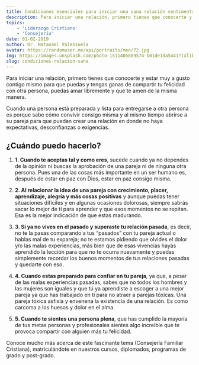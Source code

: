```yaml
---
title: Condiciones esenciales para iniciar una sana relación sentimental. 
description: Para iniciar una relación, primero tienes que conocerte y estar muy a gusto contigo mismo para que puedas y tengas ganas de compartir tu felicidad con otra persona, puedas amar libremente y que te amen de la misma manera.
topics: 
    - 'Liderazgo Cristiano'
    - 'Consejería'
date: 01-02-2019
author: Dr. Natanael Valenzuela
avatar: https://randomuser.me/api/portraits/men/72.jpg
img: https://images.unsplash.com/photo-1511405889574-b01de1da5441?ixlib=rb-1.2.1&ixid=MnwxMjA3fDB8MHxwaG90by1wYWdlfHx8fGVufDB8fHx8&auto=format&fit=crop&w=1170&q=80
slug: condiciones-relacion-sana
---
```


Para iniciar una relación, primero tienes que conocerte y estar muy a gusto contigo mismo para que puedas y tengas ganas de compartir tu felicidad con otra persona, puedas amar libremente y que te amen de la misma manera.

Cuando una persona está preparada y lista para entregarse a otra persona es porque sabe cómo convivir consigo misma y al mismo tiempo abrirse a su pareja para que puedan crear una relación en donde no haya expectativas, desconfianzas o exigencias.

## ¿Cuándo puedo hacerlo?

1. **1. Cuando te aceptas tal y como eres**, sucede cuando ya no dependes de la opinión ni buscas la aprobación de una pareja ni de ninguna otra persona. Pues una de las cosas más importante en un ser humano es, después de estar en paz con Dios, estar en paz consigo misma. 

2. **2. Al relacionar la idea de una pareja con crecimiento, placer, aprendizaje, alegría y más cosas positivas** y aunque puedas tener situaciones difíciles y en algunas ocasiones dolorosas, siempre sabrás sacar lo mejor de ti para aprender y que esos momentos no se repitan. Esa es la mejor indicación de que estas madurando. 

3. **3. Si ya no vives en el pasado y superaste tu relación pasada**, es decir, no te la pasas comparando a tus “pasados” con tu pareja actual o hablas mal de tu expareja; no te estamos pidiendo que olvides el dolor y/o las malas experiencias, más bien que de esas vivencias hayas aprendido la lección para que no te ocurra nuevamente y puedas simplemente recordar los buenos momentos de tus relaciones pasadas y quedarte con eso.

4. **4. Cuando estas preparado para confiar en tu pareja**, ya que, a pesar de las malas experiencias pasadas, sabes que no todos los hombres y las mujeres son iguales y que tú ya aprendiste a escoger a una mejor pareja ya que has trabajado en ti para no atraer a parejas tóxicas. Una pareja tóxica asfixia y envenena la existencia de una relación. Es como carcoma a los huesos y dolor en el alma. 

5. **5. Cuando te sientes una persona plena**, que has cumplido la mayoría de tus metas personas y profesionales  sientes algo increíble que te provoca compartir con alguien más tu felicidad.

Conoce mucho más acerca de este fascinante tema (Consejería Familiar Cristiana), matriculándote en nuestros cursos, diplomados, programas de grado y post-grado.
